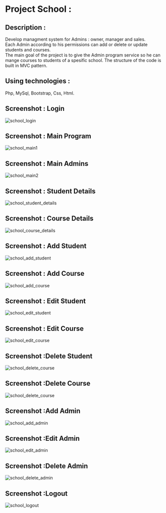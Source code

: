 
# Project School :

## Description :

Develop managment system for Admins : owner, manager and sales. <br />
Each Admin according to his permissions can add or delete or update students and courses. <br />
The main goal of the project is to  give the Admin program service so he can mange courses to students
of a spesific school. The structure of the code is built in MVC pattern. 



## Using technologies :

Php, MySql, Bootstrap, Css, Html.


## Screenshot : Login

![school_login](https://user-images.githubusercontent.com/40452887/46909712-a0a72d00-cf3f-11e8-9e34-38af18bfb38a.png)

## Screenshot : Main Program

![school_main1](https://user-images.githubusercontent.com/40452887/46909734-d3512580-cf3f-11e8-955f-5badc903f2ab.png)


## Screenshot : Main Admins

![school_main2](https://user-images.githubusercontent.com/40452887/46909755-1dd2a200-cf40-11e8-9e5b-7908a5a8a241.png)

## Screenshot : Student Details

![school_student_details](https://user-images.githubusercontent.com/40452887/46909763-4b1f5000-cf40-11e8-99dc-5e91a3da25d3.png)

## Screenshot : Course Details

![school_course_details](https://user-images.githubusercontent.com/40452887/46909774-77d36780-cf40-11e8-9c81-66266521a95c.png)


## Screenshot : Add Student

![school_add_student](https://user-images.githubusercontent.com/40452887/46909785-a3eee880-cf40-11e8-9675-9fe0b3dc7213.png)

## Screenshot : Add Course

![school_add_course](https://user-images.githubusercontent.com/40452887/46909796-c8e35b80-cf40-11e8-9aa4-597c7d485fd8.png)

## Screenshot : Edit Student

![school_edit_student](https://user-images.githubusercontent.com/40452887/46909800-e1ec0c80-cf40-11e8-9f02-87accbbd7d7b.png)

## Screenshot : Edit Course

![school_edit_course](https://user-images.githubusercontent.com/40452887/46909801-f29c8280-cf40-11e8-91eb-d4f2943677aa.png)


## Screenshot :Delete Student

![school_delete_course](https://user-images.githubusercontent.com/40452887/46909806-0cd66080-cf41-11e8-9ea6-9b5507600118.png)

## Screenshot :Delete Course

![school_delete_course](https://user-images.githubusercontent.com/40452887/46909810-1cee4000-cf41-11e8-8332-4e44700c684e.png)

## Screenshot :Add Admin

![school_add_admin](https://user-images.githubusercontent.com/40452887/46909817-3abba500-cf41-11e8-992d-98830fb08312.png)


## Screenshot :Edit Admin

![school_edit_admin](https://user-images.githubusercontent.com/40452887/46909819-4c04b180-cf41-11e8-9fc3-f5c7ddcd7662.png)

## Screenshot :Delete Admin

![school_delete_admin](https://user-images.githubusercontent.com/40452887/46909828-853d2180-cf41-11e8-9bdd-b877d4fe68e2.png)

## Screenshot :Logout

![school_logout](https://user-images.githubusercontent.com/40452887/46909839-c7fef980-cf41-11e8-94ae-895d9df423a8.png)

















